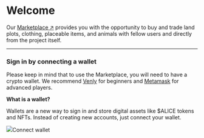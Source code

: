 # Welcome

Our [Marketplace ↗](https://play.myneighboralice.com/) provides you with the opportunity to buy and trade land plots, clothing, placeable items, and animals with fellow users and directly from the project itself.

***

### Sign in by connecting a wallet <a href="#id-9555" id="id-9555"></a>

Please keep in mind that to use the Marketplace, you will need to have a crypto wallet. We recommend [Venly](https://docs.myneighboralice.com/how-to-articles/login-with-venly-wallet) for beginners and [Metamask](https://metamask.io/) for advanced players.

**What is a wallet?**

Wallets are a new way to sign in and store digital assets like $ALICE tokens and NFTs. Instead of creating new accounts, just connect your wallet.

![](https://docs.myneighboralice.com/\~gitbook/image?url=https:%2F%2F1569250206-files.gitbook.io%2F%7E%2Ffiles%2Fv0%2Fb%2Fgitbook-x-prod.appspot.com%2Fo%2Fspaces%252FXck6SHo8BKdm45wALVA1%252Fuploads%252FCwShVeY1ONURweoHgTh9%252FScreenshot%25202023-12-19%2520at%252010.55.50.png%3Falt=media%26token=bba4102c-181b-4e12-b1b1-e6317242136d\&width=768\&dpr=4\&quality=100\&sign=03cb066601341172b58472d104937b6b53431343f25439ef567adb68483aaccb)Connect wallet
